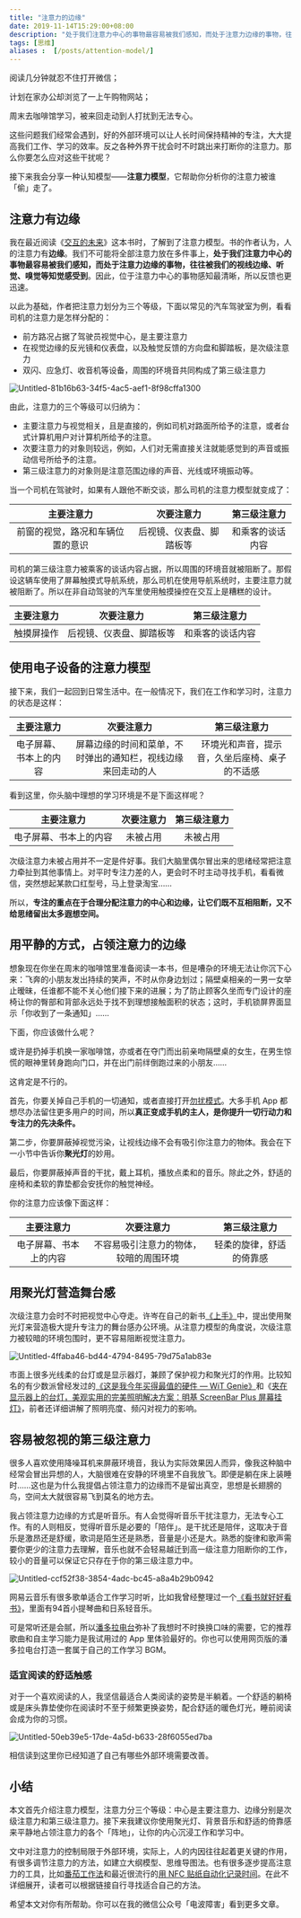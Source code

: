 ```yaml
---
title: "注意力的边缘"
date: 2019-11-14T15:29:00+08:00
description: "处于我们注意力中心的事物最容易被我们感知，而处于注意力边缘的事物，往往被我们的视线边缘、听觉、嗅觉等知觉感受到。"
tags: [思维]
aliases :  [/posts/attention-model/]
---
```




阅读几分钟就忍不住打开微信；

计划在家办公却浏览了一上午购物网站；

周末去咖啡馆学习，被来回走动到人打扰到无法专心。

这些问题我们经常会遇到，好的外部环境可以让人长时间保持精神的专注，大大提高我们工作、学习的效率。反之各种外界干扰会时不时跳出来打断你的注意力。那么你要怎么应对这些干扰呢？

接下来我会分享一种认知模型——**注意力模型**，它帮助你分析你的注意力被谁「偷」走了。

## 注意力有边缘

我在最近阅读《[交互的未来](https://book.douban.com/subject/27133266/)》这本书时，了解到了注意力模型。书的作者认为，人的注意力有**边缘**。我们不可能将全部注意力放在多件事上，**处于我们注意力中心的事物最容易被我们感知，而处于注意力边缘的事物，往往被我们的视线边缘、听觉、嗅觉等知觉感受到**。因此，位于注意力中心的事物感知最清晰，所以反馈也更迅速。

以此为基础，作者把注意力划分为三个等级，下面以常见的汽车驾驶室为例，看看司机的注意力是怎样分配的：

- 前方路况占据了驾驶员视觉中心，是主要注意力
- 在视觉边缘的反光镜和仪表盘，以及触觉反馈的方向盘和脚踏板，是次级注意力
- 双闪、应急灯、收音机等设备，周围的环境音共同构成了第三级注意力

![Untitled-81b16b63-34f5-4ac5-aef1-8f98cffa1300](https://tva1.sinaimg.cn/large/006y8mN6gy1g8coq07izhj30zm0mah8s.jpg)

由此，注意力的三个等级可以归纳为：

- 主要注意力与视觉相关，且是直接的，例如司机对路面所给予的注意，或者台式计算机用户对计算机所给予的注意。
- 次要注意力的对象则较远，例如，人们对无需直接关注就能感觉到的声音或振动信号所给予的注意。
- 第三级注意力的对象则是注意范围边缘的声音、光线或环境振动等。

当一个司机在驾驶时，如果有人跟他不断交谈，那么司机的注意力模型就变成了：

|            主要注意力            |        次要注意力        |   第三级注意力   |
| :------------------------------: | :----------------------: | :--------------: |
| 前窗的视觉，路况和车辆位置的意识 | 后视镜、仪表盘、脚踏板等 | 和乘客的谈话内容 |

司机的第三级注意力被乘客的谈话内容占据，所以周围的环境音就被阻断了。那假设这辆车使用了屏幕触摸式导航系统，那么司机在使用导航系统时，主要注意力就被阻断了。所以在非自动驾驶的汽车里使用触摸操控在交互上是糟糕的设计。

| 主要注意力 |        次要注意力        |   第三级注意力   |
| :--------: | :----------------------: | :--------------: |
| 触摸屏操作 | 后视镜、仪表盘、脚踏板等 | 和乘客的谈话内容 |

## 使用电子设备的注意力模型

接下来，我们一起回到日常生活中。在一般情况下，我们在工作和学习时，注意力的状态是这样：

|       主要注意力       |                          次要注意力                          |                  第三级注意力                  |
| :--------------------: | :----------------------------------------------------------: | :--------------------------------------------: |
| 电子屏幕、书本上的内容 | 屏幕边缘的时间和菜单，不时弹出的通知栏，视线边缘来回走动的人 | 环境光和声音，提示音，久坐后座椅、桌子的不适感 |

看到这里，你头脑中理想的学习环境是不是下面这样呢？

|       主要注意力       | 次要注意力 | 第三级注意力 |
| :--------------------: | :--------: | :----------: |
| 电子屏幕、书本上的内容 |  未被占用  |   未被占用   |

次级注意力未被占用并不一定是件好事。我们大脑里偶尔冒出来的思绪经常把注意力牵扯到其他事情上。对平时专注力差的人，更会时不时主动寻找手机，看看微信，突然想起某款口红型号，马上登录淘宝……

所以，**专注的重点在于合理分配注意力的中心和边缘，让它们既不互相阻断，又不给思绪留出太多遐想空间。**

## 用平静的方式，占领注意力的边缘

想象现在你坐在周末的咖啡馆里准备阅读一本书，但是嘈杂的环境无法让你沉下心来：飞奔的小朋友发出持续的笑声，不时从你身边划过；隔壁桌相亲的一男一女举止暧昧，任谁都不能不关心他们接下来的进展；为了防止顾客久坐而专门设计的座椅让你的臀部和背部永远处于找不到理想接触面积的状态；这时，手机锁屏界面显示「你收到了一条通知」……

下面，你应该做什么呢？

或许是扔掉手机换一家咖啡馆，亦或者在夺门而出前亲吻隔壁桌的女生，在男生惊慌的眼神里转身跑向门口，并在出门前绊倒跑过来的小朋友……

这肯定是不行的。

首先，你要关掉自己手机的一切通知，或者直接打开[勿扰模式](https://support.apple.com/zh-cn/HT204321)。大多手机 App 都想尽办法留住更多用户的时间，所以**真正变成手机的主人，是你提升一切行动力和专注力的先决条件。**

第二步，你要屏蔽掉视觉污染，让视线边缘不会有吸引你注意力的物体。我会在下一小节中告诉你**聚光灯**的妙用。

最后，你要屏蔽掉声音的干扰，戴上耳机，播放点柔和的音乐。除此之外，舒适的座椅和柔软的靠垫都会安抚你的触觉神经。

你的注意力应该像下面这样：

|       主要注意力       |               次要注意力               |       第三级注意力       |
| :--------------------: | :------------------------------------: | :----------------------: |
| 电子屏幕、书本上的内容 | 不容易吸引注意力的物体，较暗的周围环境 | 轻柔的旋律，舒适的倚靠感 |

## 用聚光灯营造舞台感

次级注意力会时不时把视觉中心夺走。许岑在自己的新书[《上手》](https://book.douban.com/subject/34464459/)中，提出使用聚光灯来营造极大提升专注力的舞台感办公环境。从注意力模型的角度说，次级注意力被较暗的环境包围时，更不容易阻断视觉注意力。

![Untitled-4ffaba46-bd44-4794-8495-79d75a1ab83e](https://tva1.sinaimg.cn/large/006y8mN6gy1g8covpkgpsj30v40ite2e.jpg)

市面上很多光线柔的台灯或是显示器灯，兼顾了保护视力和聚光灯的作用。比较知名的有少数派曾经发过的[《这是我今年买得最值的硬件 — WiT Genie》](https://sspai.com/post/43034)和《[夹在显示器上的台灯，美观实用的完美照明解决方案：明基 ScreenBar Plus 屏幕挂灯》](https://sspai.com/post/45870)，前者还详细讲解了照明亮度、频闪对视力的影响。

## 容易被忽视的第三级注意力

很多人喜欢使用降噪耳机来屏蔽环境音，我认为实际效果因人而异，像我这种脑中经常会冒出异想的人，大脑很难在安静的环境里不自我放飞。即便是躺在床上装睡时……这也是为什么我提倡占领注意力的边缘而不是留出真空，思想是长翅膀的鸟，空间太大就很容易飞到莫名的地方去。

我占领注意力边缘的方式是听音乐。有人会觉得听音乐干扰注意力，无法专心工作。有的人则相反，觉得听音乐是必要的「陪伴」。是干扰还是陪伴，这取决于音乐是激昂还是舒缓，歌词是陌生还是熟悉，音量是小还是大。熟悉的旋律和歌声需要你更少的注意力去理解，音乐也就不会轻易越迁到高一级注意力阻断你的工作，较小的音量可以保证它只存在于你的第三级注意力中。

![Untitled-ccf52f38-3854-4adc-bc45-a8a4b29b0942](https://tva1.sinaimg.cn/large/006y8mN6gy1g8cow0ac1uj319f0u0txh.jpg)

网易云音乐有很多歌单适合工作学习时听，比如我曾经整理过一个[《看书就好好看书》](http://music.163.com/playlist/133513964/131429/?userid=131429)，里面有94首小提琴曲和日系轻音乐。

可是常听还是会腻，所以[潘多拉电台](https://www.pandora.com)弥补了我想时不时换换口味的需要，它的推荐歌曲和自主学习能力是我试用过的 App 里体验最好的。你也可以使用网页版的潘多拉电台打造一套属于自己的工作学习 BGM。

### 适宜阅读的舒适触感

对于一个喜欢阅读的人，我坚信最适合人类阅读的姿势是半躺着。一个舒适的躺椅或是床头靠垫使你在阅读时不至于频繁更换姿势，配合舒适的暖色灯光，睡前阅读会成为你的习惯。

![Untitled-50eb39e5-17de-4a5d-b633-28f6055ed7ba](https://tva1.sinaimg.cn/large/006y8mN6gy1g8cow6h8mnj30u00u0x6r.jpg)

相信读到这里你已经知道了自己有哪些外部环境需要改善。

## 小结

本文首先介绍注意力模型，注意力分三个等级：中心是主要注意力、边缘分别是次级注意力和第三级注意力。接下来我建议你使用聚光灯、背景音乐和舒适的倚靠感来平静地占领注意力的各个「阵地」，让你的内心沉浸工作和学习中。

文中对注意力的控制局限于外部环境，实际上，人的内因往往起着更关键的作用，有很多调节注意力的方法，如建立大纲模型、思维导图法。也有很多逐步提高注意力的工具，比如[番茄工作法](https://zh.wikipedia.org/zh-hans/%E7%95%AA%E8%8C%84%E5%B7%A5%E4%BD%9C%E6%B3%95)和最近很流行的[用 NFC 贴纸自动化记录时间](https://sspai.com/post/56866)。在此不详细展开，读者可以根据链接自行寻找适合自己的方法。

希望本文对你有所帮助。你可以在我的微信公众号「电波障害」看到更多文章。